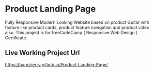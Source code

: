 # Product Landing Page

Fully Responsive Modern Looking Website based on product Guitar with feature like product cards, product feature navigation and product video also. This project is for freeCodeCamp ( Responsive Web Design ) Certificate.

## Live Working Project Url

https://hamzijerry.github.io/Product-Landing-Page/